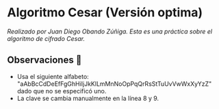 # Algoritmo Cesar (Versión optima)

_Realizado por Juan Diego Obando Zúñiga._
_Esta es una práctica sobre el algoritmo de cifrado Cesar._


## Observaciones 🚀

* Usa el siguiente alfabeto: "aAbBcCdDeEfFgGhHiIjJkKlLmMnNoOpPqQrRsStTuUvVwWxXyYzZ" dado que no se especificó uno.
* La clave se cambia manualmente en la línea 8 y 9.
